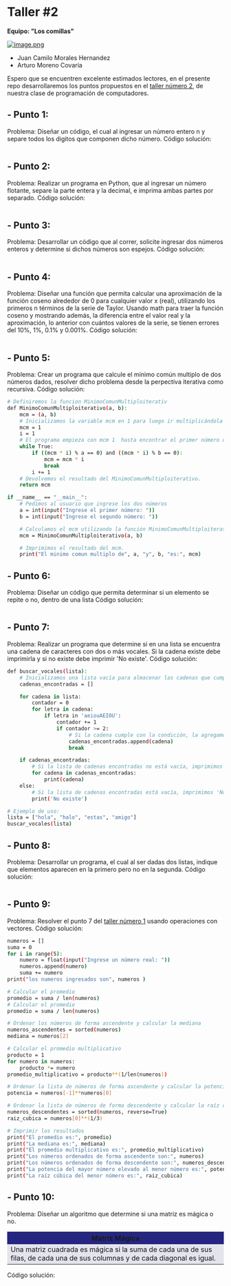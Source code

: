 # Taller #2

**Equipo:  "Los comillas"**

[![image.png](https://i.postimg.cc/Y2m7j7Vr/image.png)](https://postimg.cc/t7ywmKpw)
- Juan Camilo Morales Hernandez
- Arturo Moreno Covaría

Espero que se encuentren excelente estimados lectores, en el presente repo desarrollaremos los puntos propuestos en el [taller número 2](https://github.com/fegonzalez7/pdc_unal_clase14), de nuestra clase de programación de computadores.

## - Punto 1:
Problema: Diseñar un código, el cual al ingresar un número entero n y separe todos los digitos que componen dicho número.
Código solución:
```sh

```

## - Punto 2:
Problema: Realizar un programa en Python, que al ingresar un número flotante, separe la parte entera y la decimal, e imprima ambas partes por separado.
Código solución:
```sh

```

## - Punto 3:
Problema: Desarrollar un código que al correr, solicite ingresar dos números enteros y determine si dichos números son espejos.
Código solución:
```sh

```

## - Punto 4:
Problema: Diseñar una función que permita calcular una aproximación de la función coseno alrededor de 0 para cualquier valor x (real), utilizando los primeros n términos de la serie de Taylor. Usando math para traer la función coseno y mostrando además, la diferencia entre el valor real y la aproximación, lo anterior con cuántos valores de la serie, se tienen errores del 10%, 1%, 0.1% y 0.001%.
Código solución:
```sh

```

## - Punto 5:
Problema: Crear un programa que calcule el mínimo común multiplo de dos números dados, resolver dicho problema desde la perpectiva iterativa como recursiva.
Código solución: 
```sh
# Definiremos la funcion MinimoComunMultiploiterativ
def MinimoComunMultiploiterativo(a, b):
    mcm = (a, b)
    # Inicializamos la variable mcm en 1 para luego ir multiplicándola por el valor de i.
    mcm = 1
    i = 1
    # El programa empieza con mcm 1  hasta encontrar el primer número que sea divisible por ambos números ingresados.
    while True:
        if ((mcm * i) % a == 0) and ((mcm * i) % b == 0):
            mcm = mcm * i
            break
        i += 1
    # Devolvemos el resultado del MinimoComunMultiploiterativo.
    return mcm

if __name__ == "__main__":
    # Pedimos al usuario que ingrese los dos números 
    a = int(input("Ingrese el primer número: "))
    b = int(input("Ingrese el segundo número: "))

    # Calculamos el mcm utilizando la función MinimoComunMultiploiterativo.
    mcm = MinimoComunMultiploiterativo(a, b)

    # Imprimimos el resultado del mcm.
    print("El minimo comun multiplo de", a, "y", b, "es:", mcm)
```

## - Punto 6:
Problema: Diseñar un código que permita determinar si un elemento se repite o no, dentro de una lista
Código solución:
```sh

```

## - Punto 7:
Problema: Realizar un programa que determine si en una lista se encuentra una cadena de caracteres con dos o más vocales. Si la cadena existe debe imprimirla y si no existe debe imprimir 'No existe'.
Código solución:
```sh
def buscar_vocales(lista):
    # Inicializamos una lista vacía para almacenar las cadenas que cumplan con la condición.
    cadenas_encontradas = []

    for cadena in lista:
        contador = 0
        for letra in cadena:
            if letra in 'aeiouAEIOU':
                contador += 1
                if contador >= 2:
                    # Si la cadena cumple con la condición, la agregamos a la lista de cadenas encontradas.
                    cadenas_encontradas.append(cadena)
                    break

    if cadenas_encontradas:
        # Si la lista de cadenas encontradas no está vacía, imprimimos todas las cadenas.
        for cadena in cadenas_encontradas:
            print(cadena)
    else:
        # Si la lista de cadenas encontradas está vacía, imprimimos 'No existe'.
        print('No existe')

# Ejemplo de uso:
lista = ["hola", "halo", "estas", "amigo"]
buscar_vocales(lista)
```

## - Punto 8:
Problema: Desarrollar un programa, el cual al ser dadas dos listas, indique que elementos aparecen en la primero pero no en la segunda.
Código solución:
```sh

```

## - Punto 9:
Problema: Resolver el punto 7 del [taller número 1](https://github.com/fegonzalez7/pdc_unal_clase8) usando operaciones con vectores.
Código solución:
```sh
numeros = []
suma = 0
for i in range(5):
    numero = float(input("Ingrese un número real: "))
    numeros.append(numero)
    suma += numero
print("los numeros ingresados son", numeros )

# Calcular el promedio
promedio = suma / len(numeros)
# Calcular el promedio
promedio = suma / len(numeros)

# Ordenar los números de forma ascendente y calcular la mediana
numeros_ascendentes = sorted(numeros)
mediana = numeros[2]

# Calcular el promedio multiplicativo
producto = 1
for numero in numeros:
    producto *= numero
promedio_multiplicativo = producto**(1/len(numeros))

# Ordenar la lista de números de forma ascendente y calcular la potencia del mayor número elevado al menor número
potencia = numeros[-1]**numeros[0]

# Ordenar la lista de números de forma descendente y calcular la raíz cúbica del menor número
numeros_descendentes = sorted(numeros, reverse=True)
raiz_cubica = numeros[0]**(1/3)

# Imprimir los resultados
print("El promedio es:", promedio)
print("La mediana es:", mediana)
print("El promedio multiplicativo es:", promedio_multiplicativo)
print("Los números ordenados de forma ascendente son:", numeros)
print("Los números ordenados de forma descendente son:", numeros_descendentes)
print("La potencia del mayor número elevado al menor número es:", potencia)
print("La raíz cúbica del menor número es:", raiz_cubica)
```

## - Punto 10:
Problema: Diseñar un algoritmo que determine si una matriz es mágica o no.
<table cellspacing="1" bgcolor="">
	<tr bgcolor="#252582">
		<th><b>Matriz Mágica</b></th>
	</tr>
	<tr bgcolor="#e4e4ed">
		<td style="color:#141414">Una matriz cuadrada es mágica si la suma de cada una de sus filas, de cada una de sus columnas y de cada diagonal es igual.<br>
	</tr>
</table>
Código solución:

```sh

```
